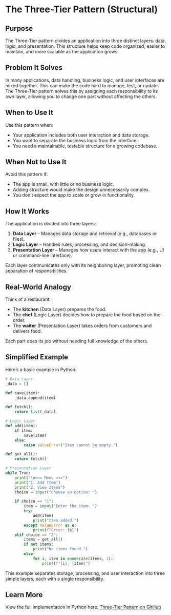 # The Three-Tier Pattern (Structural)

## Purpose

The Three-Tier pattern divides an application into three distinct layers: data, logic, and presentation. This structure helps keep code organized, easier to maintain, and more scalable as the application grows.

## Problem It Solves

In many applications, data handling, business logic, and user interfaces are mixed together. This can make the code hard to manage, test, or update. The Three-Tier pattern solves this by assigning each responsibility to its own layer, allowing you to change one part without affecting the others.

## When to Use It

Use this pattern when:

* Your application includes both user interaction and data storage.
* You want to separate the business logic from the interface.
* You need a maintainable, testable structure for a growing codebase.

## When Not to Use It

Avoid this pattern if:

* The app is small, with little or no business logic.
* Adding structure would make the design unnecessarily complex.
* You don’t expect the app to scale or grow in functionality.

## How It Works

The application is divided into three layers:

1. **Data Layer** – Manages data storage and retrieval (e.g., databases or files).
2. **Logic Layer** – Handles rules, processing, and decision-making.
3. **Presentation Layer** – Manages how users interact with the app (e.g., UI or command-line interface).

Each layer communicates only with its neighboring layer, promoting clean separation of responsibilities.

## Real-World Analogy

Think of a restaurant:

* The **kitchen** (Data Layer) prepares the food.
* The **chef** (Logic Layer) decides how to prepare the food based on the order.
* The **waiter** (Presentation Layer) takes orders from customers and delivers food.

Each part does its job without needing full knowledge of the others.

## Simplified Example

Here’s a basic example in Python:

```python
# Data Layer
_data = []

def save(item):
    _data.append(item)

def fetch():
    return list(_data)

# Logic Layer
def add(item):
    if item:
        save(item)
    else:
        raise ValueError("Item cannot be empty.")

def get_all():
    return fetch()

# Presentation Layer
while True:
    print("\n=== Menu ===")
    print("1. Add Item")
    print("2. View Items")
    choice = input("Choose an option: ")

    if choice == "1":
        item = input("Enter the item: ")
        try:
            add(item)
            print("Item added.")
        except ValueError as e:
            print(f"Error: {e}")
    elif choice == "2":
        items = get_all()
        if not items:
            print("No items found.")
        else:
            for i, item in enumerate(items, 1):
                print(f"{i}. {item}")
```

This example separates storage, processing, and user interaction into three simple layers, each with a single responsibility.

## Learn More

View the full implementation in Python here:
[Three-Tier Pattern on GitHub](https://github.com/taggedzi/python-design-pattern-rag/blob/main/patterns/structural/three_tier.py)
